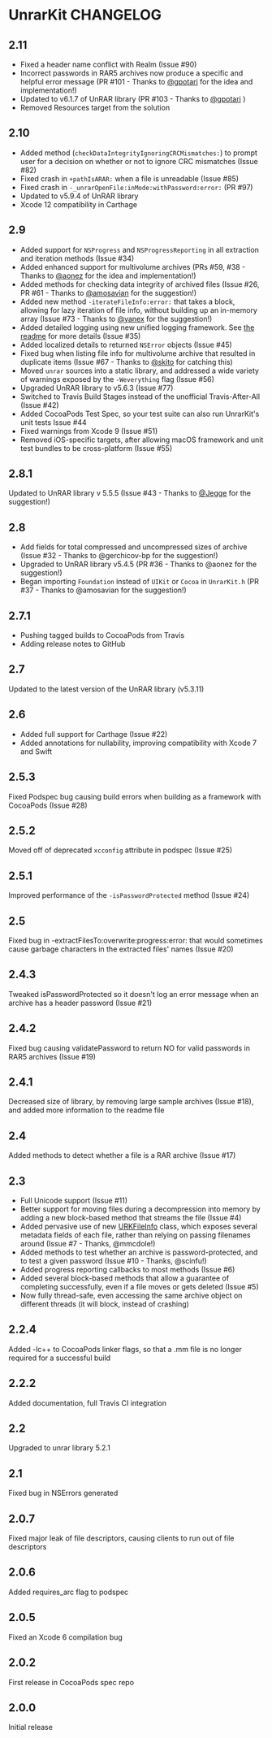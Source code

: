 # UnrarKit CHANGELOG

## 2.11

* Fixed a header name conflict with Realm (Issue #90)
* Incorrect passwords in RAR5 archives now produce a specific and helpful error message (PR #101 - Thanks to [@gpotari](https://github.com/gpotari) for the idea and implementation!)
* Updated to v6.1.7 of UnRAR library (PR #103 - Thanks to [@gpotari](https://github.com/gpotari) )
* Removed Resources target from the solution

## 2.10

* Added method (`checkDataIntegrityIgnoringCRCMismatches:`) to prompt user for a decision on whether or not to ignore CRC mismatches (Issue #82)
* Fixed crash in `+pathIsARAR:` when a file is unreadable (Issue #85)
* Fixed crash in `-_unrarOpenFile:inMode:withPassword:error:` (PR #97)
* Updated to v5.9.4 of UnRAR library
* Xcode 12 compatibility in Carthage


## 2.9

* Added support for `NSProgress` and `NSProgressReporting` in all extraction and iteration methods (Issue #34)
* Added enhanced support for multivolume archives (PRs #59, #38 - Thanks to [@aonez](https://github.com/aonez) for the idea and implementation!)
* Added methods for checking data integrity of archived files (Issue #26, PR #61 - Thanks to [@amosavian](https://github.com/amosavian) for the suggestion!)
* Added new method `-iterateFileInfo:error:` that takes a block, allowing for lazy iteration of file info, without building up an in-memory array (Issue #73 - Thanks to [@yanex](https://github.com/yanex) for the suggestion!)
* Added detailed logging using new unified logging framework. See [the readme](README.md) for more details (Issue #35)
* Added localized details to returned `NSError` objects (Issue #45)
* Fixed bug when listing file info for multivolume archive that resulted in duplicate items (Issue #67 - Thanks to [@skito](https://github.com/skito) for catching this)
* Moved `unrar` sources into a static library, and addressed a wide variety of warnings exposed by the `-Weverything` flag (Issue #56)
* Upgraded UnRAR library to v5.6.3 (Issue #77)
* Switched to Travis Build Stages instead of the unofficial Travis-After-All (Issue #42)
* Added CocoaPods Test Spec, so your test suite can also run UnrarKit's unit tests Issue #44
* Fixed warnings from Xcode 9 (Issue #51)
* Removed iOS-specific targets, after allowing macOS framework and unit test bundles to be cross-platform (Issue #55)


## 2.8.1

Updated to UnRAR library v 5.5.5 (Issue #43 - Thanks to [@Jegge](https://github.com/Jegge) for the suggestion!)

## 2.8

* Add fields for total compressed and uncompressed sizes of archive (Issue #32 - Thanks to @gerchicov-bp for the suggestion!)
* Upgraded to UnRAR library v5.4.5 (PR #36 - Thanks to @aonez for the suggestion!)
* Began importing `Foundation` instead of `UIKit` or `Cocoa` in `UnrarKit.h` (PR #37 - Thanks to @amosavian for the suggestion!)

## 2.7.1

* Pushing tagged builds to CocoaPods from Travis
* Adding release notes to GitHub

## 2.7

Updated to the latest version of the UnRAR library (v5.3.11)


## 2.6

* Added full support for Carthage (Issue #22)
* Added annotations for nullability, improving compatibility with Xcode 7 and Swift


## 2.5.3

Fixed Podspec bug causing build errors when building as a framework with CocoaPods (Issue #28)


## 2.5.2

Moved off of deprecated `xcconfig` attribute in podspec (Issue #25)


## 2.5.1

Improved performance of the `-isPasswordProtected` method (Issue #24)


## 2.5

Fixed bug in -extractFilesTo:overwrite:progress:error: that would sometimes cause garbage characters in the extracted files' names (Issue #20)


## 2.4.3

Tweaked isPasswordProtected so it doesn't log an error message when an archive has a header password (Issue #21)


## 2.4.2

Fixed bug causing validatePassword to return NO for valid passwords in RAR5 archives (Issue #19)


## 2.4.1

Decreased size of library, by removing large sample archives (Issue #18), and added more information to the readme file


## 2.4

Added methods to detect whether a file is a RAR archive (Issue #17)


## 2.3

* Full Unicode support (Issue #11)
* Better support for moving files during a decompression into memory by adding a new block-based method that streams the file (Issue #4)
* Added pervasive use of new [URKFileInfo](Classes/URKFileInfo.h) class, which exposes several metadata fields of each file, rather than relying on passing filenames around (Issue #7 - Thanks, @mmcdole!)
* Added methods to test whether an archive is password-protected, and to test a given password (Issue #10 - Thanks, @scinfu!)
* Added progress reporting callbacks to most methods (Issue #6)
* Added several block-based methods that allow a guarantee of completing successfully, even if a file moves or gets deleted (Issue #5)
* Now fully thread-safe, even accessing the same archive object on different threads (it will block, instead of crashing)


## 2.2.4

Added -lc++ to CocoaPods linker flags, so that a .mm file is no longer required for a successful build


## 2.2.2

Added documentation, full Travis CI integration


## 2.2

Upgraded to unrar library 5.2.1


## 2.1

Fixed bug in NSErrors generated


## 2.0.7

Fixed major leak of file descriptors, causing clients to run out of file descriptors


## 2.0.6

Added requires_arc flag to podspec


## 2.0.5

Fixed an Xcode 6 compilation bug


## 2.0.2

First release in CocoaPods spec repo


## 2.0.0

Initial release
